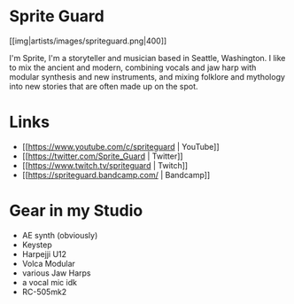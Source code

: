 # Sprite Guard

[[img|artists/images/spriteguard.png|400]]

I'm Sprite, I'm a storyteller and musician based in Seattle, Washington. I like to mix the ancient and modern, combining vocals and jaw harp with modular synthesis and new instruments, and mixing folklore and mythology into new stories that are often made up on the spot.

# Links

* [[https://www.youtube.com/c/spriteguard | YouTube]]
* [[https://twitter.com/Sprite_Guard | Twitter]]
* [[https://www.twitch.tv/spriteguard | Twitch]]
* [[https://spriteguard.bandcamp.com/ | Bandcamp]]

# Gear in my Studio

* AE synth (obviously)
* Keystep
* Harpejji U12
* Volca Modular
* various Jaw Harps
* a vocal mic idk
* RC-505mk2
